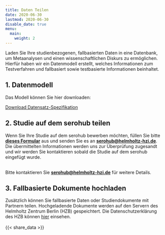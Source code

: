 ```yaml
---
title: Daten Teilen
date: 2020-06-30
lastmod: 2020-06-30
disable_date: true
menu:
  main:
    weight: 2
---
```


Laden Sie Ihre studienbezogenen, fallbasierten Daten in eine Datenbank, um Metaanalysen und einen wissenschaftlichen Diskurs zu ermöglichen. Hierfür haben wir ein Datenmodell erstellt, welches Informationen zum Testverfahren und fallbasiert sowie testbasierte Informationen beinhaltet.

<h2>1. Datenmodell</h2>

Das Modell können Sie hier downloaden:

<a class="button hollow primary" href="/data/Minimaler Datensatz_2022.xlsx">Download Datensatz-Spezifikation</a>

<h2>2. Studie auf dem serohub teilen</h2>
Wenn Sie Ihre Studie auf dem serohub bewerben möchten, füllen Sie bitte <b><a href="/data/Anlage1_Studieninformation.docx">dieses Formular</a></b> aus und senden Sie es an <b><a href="mailto:serohub@helmholtz-hzi.de">serohub@helmholtz-hzi.de</a></b>. Die übermittelten Informationen werden uns zur Überprüfung zugesandt und wir werden Sie kontaktieren sobald die Studie auf dem serohub eingefügt wurde.
<br>
<br>

Bitte kontaktieren Sie <b><a href="mailto:serohub@helmholtz-hzi.de">serohub@helmholtz-hzi.de</a></b> für weitere Details.
<br>

<h2>3. Fallbasierte Dokumente hochladen</h2>
Zusätzlich können Sie fallbasierte Daten oder Studiendokumente mit Partnern teilen. Hochgeladende Dokumente werden auf den Servern des Helmholtz Zentrum Berlin (HZB) gespeichtert. Die Datenschutzerklärung des HZB können <a href="https://www.helmholtz-berlin.de/datenschutzerklaerung_de.html">hier</a> einsehen.
<br>
<br>
{{< share_data >}}

